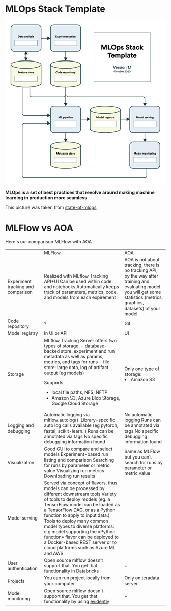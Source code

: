 # MLOps Stack Template
[![](img/mlops_stack.png)](https://ml-ops.org/content/state-of-mlops)

**MLOps is a set of best practices that revolve around making machine learning in production more seamless**

This picture was taken from  [state-of-mlops](https://ml-ops.org/content/state-of-mlops)
# MLFlow vs AOA
Here's our comparison MLFlow with AOA
<table>
  <tr>
    <td></td>
    <td>MLFlow</td>
    <td>AOA</td>
  </tr>
  <tr>
    <td>Experiment tracking and comparison</td>
    <td>Realized with MLflow Tracking API+UI
Can be used within code and notebooks
Automatically keeps track of parameters, metrics, code, and models from each expirement</td>
    <td>AOA is not about tracking, there is no tracking API, by the way after training and evaluating model you will get some statistics (metrics, graphics, datasets) of your model</td>
  </tr>
  <tr>
    <td>Code repository</td>
    <td>?</td>
    <td>Git</td>
  </tr>
  <tr>
    <td>Model registry</td>
    <td>In UI or API</td>
    <td>UI</td>
  </tr>
  <tr>
    <td>Storage</td>
    <td>MLflow Tracking Server offers two types of storage:
- database-backed store: experiment and run metadata as well as params, metrics, and tags for runs
- file store: large data, log of artifact output (eg models)

Supports:
- local file paths, NFS, NFTP
- Amazon S3, Azure Blob Storage, Google Cloud Storage</td>
    <td>Only one type of storage: 
- Amazon S3</td>
  </tr>
  <tr>
    <td>Logging and debugging</td>
    <td>Automatic logging via mlflow.autolog()  Library-specific auto log calls available (eg pytorch, fastai, scikit-learn..) Runs can be annotated via tags No specific debugging information found </td>
    <td>No automatic logging Runs can be annotated via tags No specific debugging information found </td>
  </tr>
  <tr>
    <td>Visualization</td>
    <td>Good GUI to compare and select models Experiment-based run listing and comparison Searching for runs by parameter or metric value Visualizing run metrics Downloading run results</td>
    <td>Same as MLFlow but you can’t search for runs by parameter or metric value</td>
  </tr>
  <tr>
    <td>Model serving</td>
    <td>Served via concept of flavors, thus models can be processed by different downstream tools Variety of tools to deploy models (eg. a TensorFlow model can be loaded as a TensorFlow DAG, or as a Python function to apply to input data.) Tools to deploy many common model types to diverse platforms: e.g model supporting the «Python function» flavor can be deployed to a Docker-based REST server or to cloud platforms such as Azure ML and AWS </td>
    <td></td>
  </tr>
  <tr>
    <td>User authentication </td>
    <td>Open source mlflow doesn’t support that. You get that functionality in Databricks</td>
    <td>+</td>
  </tr>
  <tr>
    <td>Projects</td>
    <td>You can run project locally from your computer </td>
    <td>Only on teradata server</td>
  </tr>
  <tr>
  <td>Model monitoring</td>
  <td>Open source mlflow doesn't support that. You get that functionality by using <a href="https://evidentlyai.com/">evidently</a></td>
  <td>+</td>
  </tr>
  
</table>



